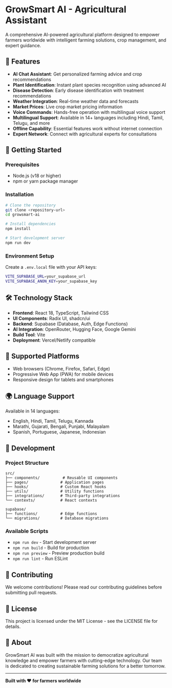 # GrowSmart AI - Agricultural Assistant

A comprehensive AI-powered agricultural platform designed to empower farmers worldwide with intelligent farming solutions, crop management, and expert guidance.

## 🌱 Features

- **AI Chat Assistant**: Get personalized farming advice and crop recommendations
- **Plant Identification**: Instant plant species recognition using advanced AI
- **Disease Detection**: Early disease identification with treatment recommendations
- **Weather Integration**: Real-time weather data and forecasts
- **Market Prices**: Live crop market pricing information
- **Voice Commands**: Hands-free operation with multilingual voice support
- **Multilingual Support**: Available in 14+ languages including Hindi, Tamil, Telugu, and more
- **Offline Capability**: Essential features work without internet connection
- **Expert Network**: Connect with agricultural experts for consultations

## 🚀 Getting Started

### Prerequisites

- Node.js (v18 or higher)
- npm or yarn package manager

### Installation

```bash
# Clone the repository
git clone <repository-url>
cd growsmart-ai

# Install dependencies
npm install

# Start development server
npm run dev
```

### Environment Setup

Create a `.env.local` file with your API keys:

```bash
VITE_SUPABASE_URL=your_supabase_url
VITE_SUPABASE_ANON_KEY=your_supabase_key
```

## 🛠️ Technology Stack

- **Frontend**: React 18, TypeScript, Tailwind CSS
- **UI Components**: Radix UI, shadcn/ui
- **Backend**: Supabase (Database, Auth, Edge Functions)
- **AI Integration**: OpenRouter, Hugging Face, Google Gemini
- **Build Tool**: Vite
- **Deployment**: Vercel/Netlify compatible

## 📱 Supported Platforms

- Web browsers (Chrome, Firefox, Safari, Edge)
- Progressive Web App (PWA) for mobile devices
- Responsive design for tablets and smartphones

## 🌍 Language Support

Available in 14 languages:
- English, Hindi, Tamil, Telugu, Kannada
- Marathi, Gujarati, Bengali, Punjabi, Malayalam
- Spanish, Portuguese, Japanese, Indonesian

## 🔧 Development

### Project Structure

```
src/
├── components/          # Reusable UI components
├── pages/              # Application pages
├── hooks/              # Custom React hooks
├── utils/              # Utility functions
├── integrations/       # Third-party integrations
└── contexts/           # React contexts

supabase/
├── functions/          # Edge functions
└── migrations/         # Database migrations
```

### Available Scripts

- `npm run dev` - Start development server
- `npm run build` - Build for production
- `npm run preview` - Preview production build
- `npm run lint` - Run ESLint

## 🤝 Contributing

We welcome contributions! Please read our contributing guidelines before submitting pull requests.

## 📄 License

This project is licensed under the MIT License - see the LICENSE file for details.

## 🌟 About

GrowSmart AI was built with the mission to democratize agricultural knowledge and empower farmers with cutting-edge technology. Our team is dedicated to creating sustainable farming solutions for a better tomorrow.

---

**Built with ❤️ for farmers worldwide**
